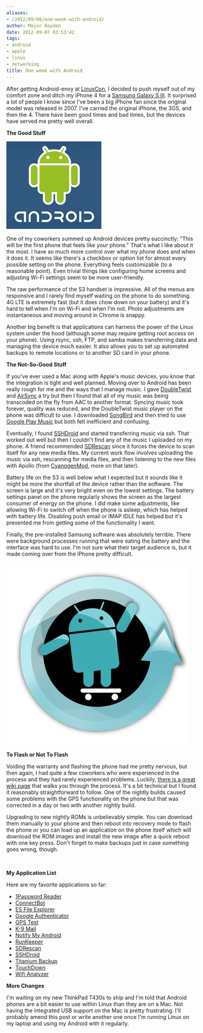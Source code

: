 ```yaml
---
aliases:
- /2012/09/06/one-week-with-android/
author: Major Hayden
date: 2012-09-07 03:53:42
tags:
- android
- apple
- linux
- networking
title: One week with Android
---
```


After getting Android-envy at [LinuxCon][1], I decided to push myself out of my comfort zone and ditch my iPhone 4 for a [Samsung Galaxy S III][2]. It surprised a lot of people I know since I've been a big iPhone fan since the original model was released in 2007. I've carried the original iPhone, the 3GS, and then the 4. There have been good times and bad times, but the devices have served me pretty well overall.

**The Good Stuff**

![3]

One of my coworkers summed up Android devices pretty succinctly: "This will be the first phone that feels like _your_ phone." That's what I like about it the most. I have so much more control over what my phone does and when it does it. It seems like there's a checkbox or option list for almost every possible setting on the phone. Everything feels customizable (to a reasonable point). Even trivial things like configuring home screens and adjusting Wi-Fi settings seem to be more user-friendly.

The raw performance of the S3 handset is impressive. All of the menus are responsive and I rarely find myself waiting on the phone to do something. 4G LTE is extremely fast (but it does chow down on your battery) and it's hard to tell when I'm on Wi-Fi and when I'm not. Photo adjustments are instantaneous and moving around in Chrome is snappy.

Another big benefit is that applications can harness the power of the Linux system under the hood (although some may require getting root access on your phone). Using rsync, ssh, FTP, and samba makes transferring data and managing the device much easier. It also allows you to set up automated backups to remote locations or to another SD card in your phone.

**The Not-So-Good Stuff**

If you've ever used a Mac along with Apple's music devices, you know that the integration is tight and well planned. Moving over to Android has been really rough for me and the ways that I manage music. I gave [DoubleTwist][4] and [AirSync][5] a try but then I found that all of my music was being transcoded on the fly from AAC to another format. Syncing music took forever, quality was reduced, and the DoubleTwist music player on the phone was difficult to use. I downloaded [SongBird][6] and then tried to use [Google Play Music][7] but both felt inefficient and confusing.

Eventually, I found [SSHDroid][8] and started transferring music via ssh. That worked out well but then I couldn't find any of the music I uploaded on my phone. A friend recommended [SDRescan][9] since it forces the device to scan itself for any new media files. My current work flow involves uploading the music via ssh, rescanning for media files, and then listening to the new files with Apollo (from [CyanogenMod][10], more on that later).

Battery life on the S3 is well below what I expected but it sounds like it might be more the shortfall of the device rather than the software. The screen is large and it's very bright even on the lowest settings. The battery settings panel on the phone regularly shows the screen as the largest consumer of energy on the phone. I did make some adjustments, like allowing Wi-Fi to switch off when the phone is asleep, which has helped with battery life. Disabling push email or IMAP IDLE has helped but it's prevented me from getting some of the functionality I want.

Finally, the pre-installed Samsung software was absolutely terrible. There were background processes running that were eating the battery and the interface was hard to use. I'm not sure what their target audience is, but it made coming over from the iPhone pretty difficult.

![11]

**To Flash or Not To Flash**

Voiding the warranty and flashing the phone had me pretty nervous, but then again, I had quite a few coworkers who were experienced in the process and they had rarely experienced problems. Luckily, [there is a great wiki page][12] that walks you through the process. It's a bit technical but I found it reasonably straightforward to follow. One of the nightly builds caused some problems with the GPS functionality on the phone but that was corrected in a day or two with another nightly build.

Upgrading to new nightly ROMs is unbelievably simple. You can download them manually to your phone and then reboot into recovery mode to flash the phone or you can load up an application on the phone itself which will download the ROM images and install the new image after a quick reboot with one key press. Don't forget to make backups just in case something goes wrong, though.

<br style="clear:both;" />

**My Application List**

Here are my favorite applications so far:

  * [1Password Reader][13]
  * [ConnectBot][14]
  * [ES File Explorer][15]
  * [Google Authenticator][16]
  * [GPS Test][17]
  * [K-9 Mail][18]
  * [Notify My Android][19]
  * [RunKeeper][20]
  * [SDRescan][9]
  * [SSHDroid][8]
  * [Titanium Backup][21]
  * [TouchDown][22]
  * [Wifi Analyzer][23]

**More Changes**

I'm waiting on my new ThinkPad T430s to ship and I'm told that Android phones are a bit easier to use within Linux than they are on a Mac. Not having the integrated USB support on the Mac is pretty frustrating. I'll probably amend this post or write another one once I'm running Linux on my laptop and using my Android with it regularly.

 [1]: http://events.linuxfoundation.org/events/linuxcon
 [2]: http://www.samsung.com/global/galaxys3/
 [3]: /wp-content/uploads/2012/09/41621v6-max-250x250.jpg
 [4]: https://play.google.com/store/apps/details?id=com.doubleTwist.androidPlayer&feature=nav_result
 [5]: https://play.google.com/store/apps/details?id=com.doubleTwist.androidPlayerProKey
 [6]: https://play.google.com/store/apps/details?id=com.songbirdnest.mediaplayer
 [7]: https://play.google.com/store/apps/details?id=com.google.android.music
 [8]: https://play.google.com/store/apps/details?id=berserker.android.apps.sshdroid
 [9]: https://play.google.com/store/apps/details?id=com.bero.sdrescan
 [10]: http://www.cyanogenmod.com/
 [11]: /wp-content/uploads/2012/09/cm7_logo.png
 [12]: http://wiki.cyanogenmod.com/wiki/Samsung_Galaxy_S_III_(AT%26T):_Full_Update_Guide
 [13]: https://play.google.com/store/apps/details?id=com.onepassword.passwordmanager
 [14]: https://play.google.com/store/apps/details?id=org.connectbot
 [15]: https://play.google.com/store/apps/details?id=com.estrongs.android.pop
 [16]: https://play.google.com/store/apps/details?id=com.google.android.apps.authenticator2
 [17]: https://play.google.com/store/apps/details?id=com.chartcross.gpstest
 [18]: https://play.google.com/store/apps/details?id=com.fsck.k9
 [19]: https://play.google.com/store/apps/details?id=com.usk.app.notifymyandroid
 [20]: https://play.google.com/store/apps/details?id=com.fitnesskeeper.runkeeper.pro
 [21]: https://play.google.com/store/apps/details?id=com.keramidas.TitaniumBackup
 [22]: https://play.google.com/store/apps/details?id=com.nitrodesk.droid20.nitroid
 [23]: https://play.google.com/store/apps/details?id=com.farproc.wifi.analyzer